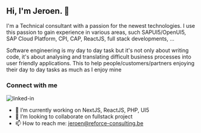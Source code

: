 ## Hi, I'm Jeroen. 👋

I'm a Technical consultant with a passion for the newest technologies. I use this passion to gain experience in various areas, such SAPUI5/OpenUI5, SAP Cloud Platform, CPI, CAP, ReactJS, full stack developments, ...

Software engineering is my day to day task but it's not only about writing code, it's about analysing and translating difficult business processes into user friendly applications. This to help people/customers/partners enjoying their day to day tasks as much as I enjoy mine

### Connect with me
[<img align="left" alt="linked-in" src="https://img.shields.io/badge/linkedin-%230077B5.svg?&style=for-the-badge&logo=linkedin&logoColor=white" />](https://www.linkedin.com/in/jeroen-roels-52087449)
<br>

- 🔭 I’m currently working on NextJS, ReactJS, PHP, UI5
- 👯 I’m looking to collaborate on fullstack project
- 📫 How to reach me: jeroen@reforce-consulting.be
